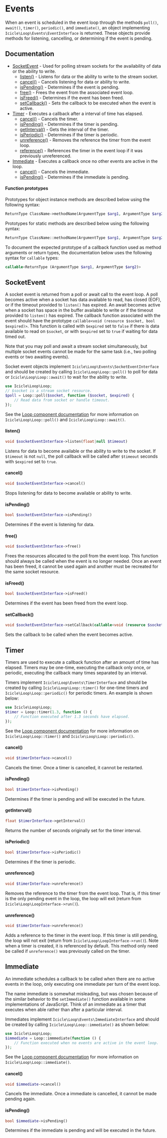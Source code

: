 # Events

When an event is scheduled in the event loop through the methods `poll()`, `await()`, `timer()`, `periodic()`, and `immediate()`, an object implementing `Icicle\Loop\Events\EventInterface` is returned. These objects provide methods for listening, cancelling, or determining if the event is pending.

## Documentation

- [SocketEvent](#socketevent) - Used for polling stream sockets for the availability of data or the ability to write.
    - [listen()](#listen) - Listens for data or the ability to write to the stream socket. 
    - [cancel()](#cancel) - Cancels listening for data or ability to write.
    - [isPending()](#ispending) - Determines if the event is pending.
    - [free()](#free) - Frees the event from the associated event loop.
    - [isFreed()](#isfreed) - Determines if the event has been freed.
    - [setCallback()](#setcallback) - Sets the callback to be executed when the event is active.
- [Timer](#timer) - Executes a callback after a interval of time has elapsed.
    - [cancel()](#cancel-2) - Cancels the timer.
    - [isPending()](#ispending-2) - Determines if the timer is pending.
    - [getInterval()](#getinterval) - Gets the interval of the timer.
    - [isPeriodic()](#isperiodic) - Determines if the timer is periodic.
    - [unreference()](#unreference) - Removes the reference the timer from the event loop.
    - [reference()](#reference) - References the timer in the event loop if it was previously unreferenced.
- [Immediate](#immediate) - Executes a callback once no other events are active in the loop.
    - [cancel()](#cancel-3) - Cancels the immediate.
    - [isPending()](#ispending-3) - Determines if the immediate is pending.

#### Function prototypes

Prototypes for object instance methods are described below using the following syntax:

```php
ReturnType ClassName->methodName(ArgumentType $arg1, ArgumentType $arg2)
```

Prototypes for static methods are described below using the following syntax:

```php
ReturnType ClassName::methodName(ArgumentType $arg1, ArgumentType $arg2)
```

To document the expected prototype of a callback function used as method arguments or return types, the documentation below uses the following syntax for `callable` types:

```php
callable<ReturnType (ArgumentType $arg1, ArgumentType $arg2)>
```

## SocketEvent

A socket event is returned from a poll or await call to the event loop. A poll becomes active when a socket has data available to read, has closed (EOF), or if the timeout provided to `listen()` has expired. An await becomes active when a socket has space in the buffer available to write or if the timeout provided to `listen()` has expired. The callback function associated with the event should have the prototype `callable<void (resource $socket, bool $expired)>`. This function is called with `$expired` set to `false` if there is data available to read on `$socket`, or with `$expired` set to `true` if waiting for data timed out.

Note that you may poll and await a stream socket simultaneously, but multiple socket events cannot be made for the same task (i.e., two polling events or two awaiting events).

Socket event objects implement `Icicle\Loop\Events\SocketEventInterface` and should be created by calling `Icicle\Loop\Loop::poll()` to poll for data or `Icicle\Loop\Loop::await()` to wait for the ability to write.

```php
use Icicle\Loop\Loop;
// $socket is a stream socket resource.
$poll = Loop::poll($socket, function ($socket, $expired) {
    // Read data from socket or handle timeout.
});
```

See the [Loop component documentation](../#poll) for more information on `Icicle\Loop\Loop::poll()` and `Icicle\Loop\Loop::await()`.

#### listen()

```php
void $socketEventInterface->listen(float|null $timeout)
```

Listens for data to become available or the ability to write to the socket. If `$timeout` is not `null`, the poll callback will be called after `$timeout` seconds with `$expired` set to `true`.

#### cancel()

```php
void $socketEventInterface->cancel()
```

Stops listening for data to become available or ability to write.

#### isPending()

```php
bool $socketEventInterface->isPending()
```

Determines if the event is listening for data.

#### free()

```php
void $socketEventInterface->free()
```

Frees the resources allocated to the poll from the event loop. This function should always be called when the event is no longer needed. Once an event has been freed, it cannot be used again and another must be recreated for the same socket resource.

#### isFreed()

```php
bool $socketEventInterface->isFreed()
```

Determines if the event has been freed from the event loop.

#### setCallback()

```php
void $socketEventInterface->setCallback(callable<void (resource $socket, bool $expired)> $callback)
```

Sets the callback to be called when the event becomes active.

## Timer

Timers are used to execute a callback function after an amount of time has elapsed. Timers may be one-time, executing the callback only once, or periodic, executing the callback many times separated by an interval.

Timers implement `Icicle\Loop\Events\TimerInterface` and should be created by calling `Icicle\Loop\Loop::timer()` for one-time timers and `Icicle\Loop\Loop::periodic()` for periodic timers. An example is shown below:

```php
use Icicle\Loop\Loop;
$timer = Loop::timer(1.3, function () {
    // Function executed after 1.3 seconds have elapsed.
});
```

See the [Loop component documentation](../#timer) for more information on `Icicle\Loop\Loop::timer()` and `Icicle\Loop\Loop::periodic()`.

#### cancel()

```php
void $timerInterface->cancel()
```

Cancels the timer. Once a timer is cancelled, it cannot be restarted.

#### isPending()

```php
bool $timerInterface->isPending()
```

Determines if the timer is pending and will be executed in the future.

#### getInterval()

```php
float $timerInterface->getInterval()
```

Returns the number of seconds originally set for the timer interval.

#### isPeriodic()

```php
bool $timerInterface->isPeriodic()
```

Determines if the timer is periodic.

#### unreference()

```php
void $timerInterface->unreference()
```

Removes the reference to the timer from the event loop. That is, if this timer is the only pending event in the loop, the loop will exit (return from `Icicle\Loop\LoopInterface->run()`).

#### unreference()

```php
void $timerInterface->unreference()
```

Adds a reference to the timer in the event loop. If this timer is still pending, the loop will not exit (return from `Icicle\Loop\LoopInterface->run()`). Note when a timer is created, it is referenced by default. This method only need be called if `unreference()` was previously called on the timer.

## Immediate

An immediate schedules a callback to be called when there are no active events in the loop, only executing one immediate per turn of the event loop.

The name immediate is somewhat misleading, but was chosen because of the similar behavior to the `setImmediate()` function available in some implementations of JavaScript. Think of an immediate as a timer that executes when able rather than after a particular interval. 

Immediates implement `Icicle\Loop\Events\ImmediateInterface` and should be created by calling `Icicle\Loop\Loop::immediate()` as shown below:

```php
use Icicle\Loop\Loop;
$immediate = Loop::immmediate(function () {
    // Function executed when no events are active in the event loop.
});
```

See the [Loop component documentation](../#immediate) for more information on `Icicle\Loop\Loop::immediate()`.

#### cancel()

```php
void $immediate->cancel()
```

Cancels the immediate. Once a immediate is cancelled, it cannot be made pending again.

#### isPending()

```php
bool $immediate->isPending()
```

Determines if the immediate is pending and will be executed in the future.

